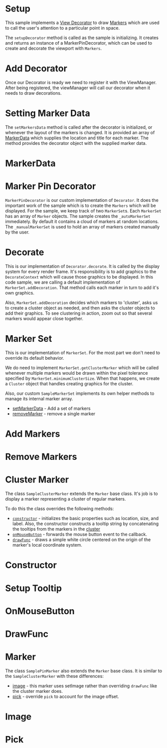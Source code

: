 # Setup

This sample implements a [View Decorator](https://www.itwinjs.org/learning/frontend/viewdecorations/) to draw [Markers](https://www.itwinjs.org/learning/frontend/markers/) which are used to call the user's attention to a particular point in space.

The `setupDecorator` method is called as the sample is initializing.  It creates and returns an instance of a MarkerPinDecorator, which can be used to create and decorate the viewport with `Markers`.

[_metadata_:annotation]:- "SETUPDECORATOR"

# Add Decorator

Once our Decorator is ready we need to register it with the ViewManager.  After being registered, the viewManager will call our decorator when it needs to draw decorations.

[_metadata_:annotation]:- "ENABLEDECORATIONS"

# Setting Marker Data

The `setMarkersData` method is called after the decorator is initialized, or whenever the layout of the markers is changed.  It is provided an array of [MarkerData](/?step=MARKERDATA) which supplies the location and title for each marker.  The method provides the decorator object with the supplied marker data.

[_metadata_:annotation]:- "SETMARKERDATA"

# MarkerData

[_metadata_:annotation]:- "MARKERDATA"
[_metadata_:minor]:- "true"

# Marker Pin Decorator

`MarkerPinDecorator` is our custom implementation of `Decorator`.  It does the important work of the sample which is to create the `Markers` which will be displayed.  For the sample, we keep track of two `MarkerSet`s.  Each `MarkerSet` has an array of `Marker` objects.  The sample creates the `_autoMarkerSet` immediately.  By default it contains a cloud of markers at random locations.  The `_manualMarkerSet` is used to hold an array of markers created manually by the user.

[_metadata_:annotation]:- "MARKERPINDECORATOR"

# Decorate

This is our implementation of `Decorator.decorate`.  It is called by the display system for every render frame.  It's responsibility is to add graphics to the `DecorateContext` which will cause those graphics to be displayed.  In this code sample, we are calling a default implementation of `MarkerSet.addDecoration`.  That method calls each marker in turn to add it's own graphics.

Also, `MarkerSet.addDecoration` decides which markers to 'cluster', asks us to create a cluster object as needed, and then asks the cluster objects to add their graphics.  To see clustering in action, zoom out so that several markers would appear close together.

[_metadata_:annotation]:- "DECORATE"

# Marker Set

This is our implementation of `MarkerSet`.  For the most part we don't need to override its default behavior.

We do need to implement `MarkerSet.getClusterMarker` which will be called whenever multiple markers would be drawn within the pixel tolerance specified by `MarkerSet.minimumClusterSize`.  When that happens, we create a `Cluster` object that handles creating graphics for the cluster.

Also, our custom `SampleMarkerSet` implements its own helper methods to manage its internal marker array.

- [setMarkerData](/?step=SETMARKERSDATA) \- Add a set of markers
- [removeMarker](/?step=REMOVEMARKER) \- remove a single marker

[_metadata_:annotation]:- "SAMPLEMARKERSET"

# Add Markers
[_metadata_:minor]:- "true"
[_metadata_:annotation]:- "SETMARKERSDATA"

# Remove Markers
[_metadata_:minor]:- "true"
[_metadata_:annotation]:- "REMOVEMARKER"

# Cluster Marker

The class `SampleClusterMarker` extends the `Marker` base class.  It's job is to display a marker representing a cluster of regular markers.

To do this the class overrides the following methods:

- [`constructor`](/?step=CLUSTERMARKERCONSTRUCTOR) \- initializes the basic properties such as location, size, and label. Also, the constructor constructs a tooltip string by concatenating the tooltips from the markers in the [cluster](/?step=CLUSTERMARKERTOOLTIP)
- [`onMouseButton`](/?step=CLUSTERMARKERMOUSEBUTTON) \- forwards the mouse button event to the callback.
- [`drawFunc`](/?step=CLUSTERMARKERDRAWFUNC) \- draws a simple white circle centered on the origin of the marker's local coordinate system.

[_metadata_:annotation]:- "SAMPLECLUSTERMARKER"

# Constructor
[_metadata_:minor]:- "true"
[_metadata_:annotation]:- "CLUSTERMARKERCONSTRUCTOR"

# Setup Tooltip
[_metadata_:minor]:- "true"
[_metadata_:annotation]:- "CLUSTERMARKERTOOLTIP"

# OnMouseButton
[_metadata_:minor]:- "true"
[_metadata_:annotation]:- "CLUSTERMARKERMOUSEBUTTON"

# DrawFunc
[_metadata_:minor]:- "true"
[_metadata_:annotation]:- "CLUSTERMARKERDRAWFUNC"

# Marker

The class `SamplePinMarker` also extends the `Marker` base class.  It is similar to the `SampleClusterMarker` with these differences:

- [image](/?step=MARKERPINIMAGE) \- this marker uses setImage rather than overriding `drawFunc` like the cluster marker does.
- [pick](/?step=MARKERPINPICK) \- override `pick` to account for the image offset.

[_metadata_:annotation]:- "SAMPLEPINMARKER"

# Image
[_metadata_:minor]:- "true"
[_metadata_:annotation]:- "MARKERPINIMAGE"

# Pick
[_metadata_:minor]:- "true"
[_metadata_:annotation]:- "MARKERPINPICK"
